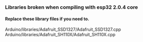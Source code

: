 ### Libraries broken when compiling with esp32 2.0.4 core
#### Replace these library files if you need to.
Arduino/libraries/Adafruit_SSD1327/Adafruit_SSD1327.cpp \
Arduino/libraries/Adafruit_SH110X/Adafruit_SH110X.cpp
